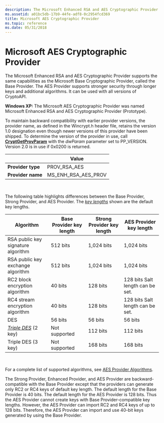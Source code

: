 ```yaml
---
description: The Microsoft Enhanced RSA and AES Cryptographic Provider supports the same capabilities as the Microsoft Base Cryptographic Provider, called the Base Provider.
ms.assetid: a01bc5db-17b9-44fe-adf8-0c2954fcd369
title: Microsoft AES Cryptographic Provider
ms.topic: reference
ms.date: 05/31/2018
---
```


# Microsoft AES Cryptographic Provider

The Microsoft Enhanced RSA and AES Cryptographic Provider supports the same capabilities as the Microsoft Base Cryptographic Provider, called the Base Provider. The AES Provider supports stronger security through longer keys and additional algorithms. It can be used with all versions of CryptoAPI.

**Windows XP:** The Microsoft AES Cryptographic Provider was named Microsoft Enhanced RSA and AES Cryptographic Provider (Prototype).

To maintain backward compatibility with earlier provider versions, the provider name, as defined in the Wincrypt.h header file, retains the version 1.0 designation even though newer versions of this provider have been shipped. To determine the version of the provider in use, call [**CryptGetProvParam**](/windows/desktop/api/Wincrypt/nf-wincrypt-cryptgetprovparam) with the *dwParam* parameter set to PP\_VERSION. Version 2.0 is in use if 0x0200 is returned.

|                   | Value                    |
|-------------------|--------------------------|
| **Provider type** | PROV\_RSA\_AES           |
| **Provider name** | MS\_ENH\_RSA\_AES\_PROV  |



 

The following table highlights differences between the Base Provider, Strong Provider, and AES Provider. The [*key lengths*](../secgloss/k-gly.md) shown are the default key lengths.



| Algorithm                                                                                | Base Provider key length | Strong Provider key length | AES Provider key length                     |
|------------------------------------------------------------------------------------------|--------------------------|----------------------------|---------------------------------------------|
| RSA public key signature algorithm                                                       | 512 bits                 | 1,024 bits                 | 1,024 bits                                  |
| RSA public key exchange algorithm                                                        | 512 bits                 | 1,024 bits                 | 1,024 bits                                  |
| RC2 block encryption algorithm                                                           | 40 bits                  | 128 bits                   | 128 bits Salt length can be set.<br/> |
| RC4 stream encryption algorithm                                                          | 40 bits                  | 128 bits                   | 128 bits Salt length can be set.<br/> |
| DES                                                                                      | 56 bits                  | 56 bits                    | 56 bits                                     |
| [*Triple DES*](../secgloss/t-gly.md) (2 key) | Not supported            | 112 bits                   | 112 bits                                    |
| Triple DES (3 key)                                                                       | Not supported            | 168 bits                   | 168 bits                                    |



 

For a complete list of supported algorithms, see [AES Provider Algorithms](aes-provider-algorithms.md).

The Strong Provider, Enhanced Provider, and AES Provider are backward-compatible with the Base Provider except that the providers can generate only RC2 or RC4 keys of default key length. The default length for the Base Provider is 40 bits. The default length for the AES Provider is 128 bits. Thus the AES Provider cannot create keys with Base Provider-compatible key lengths. However, the AES Provider can import RC2 and RC4 keys of up to 128 bits. Therefore, the AES Provider can import and use 40-bit keys generated by using the Base Provider.

 

 
